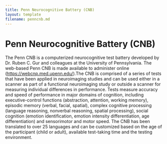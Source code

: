```yaml
---
title: Penn Neurocognitive Battery (CNB)
layout: template
filename: penncnb.md
--- 
```


# Penn Neurocognitive Battery (CNB)

The Penn CNB is a computerized neurocognitive test battery developed by Dr. Ruben C. Gur and colleagues at the University of Pennsylvania. The web-based Penn CNB is made available to administer online (https://webcnp.med.upenn.edu/).The CNB is comprised of a series of tests that have been applied in neuroimaging studies and can be used either in a scanner as part of a functional neuroimaging study or outside a scanner for measuring individual differences in performance. Tests measure accuracy and speed of performance in major domains of cognition, including executive-control functions (abstraction, attention, working memory), episodic memory (verbal, facial, spatial), complex cognitive processing (language reasoning, nonverbal reasoning, spatial processing), social cognition (emotion identification, emotion intensity differentiation, age differentiation) and sensorimotor and motor speed. The CNB has been translated to over 25 languages and can be customized based on the age of the participant (child or adult), available test-taking time and the testing environment.

##
